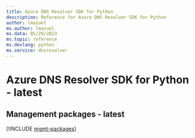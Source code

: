 ```yaml
---
title: Azure DNS Resolver SDK for Python
description: Reference for Azure DNS Resolver SDK for Python
author: lmazuel
ms.author: lmazuel
ms.data: 05/29/2023
ms.topic: reference
ms.devlang: python
ms.service: dnsresolver
---
```

# Azure DNS Resolver SDK for Python - latest

## Management packages - latest
[!INCLUDE [mgmt-packages](dns-resolver-mgmt-index.md)]